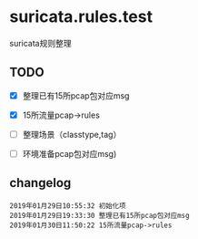 # suricata.rules.test

suricata规则整理

## TODO
- [x] 整理已有15所pcap包对应msg
- [x] 15所流量pcap->rules
- [ ] 整理场景（classtype,tag）
- [ ] 环境准备pcap包对应msg)


## changelog
    2019年01月29日10:55:32 初始化项
    2019年01月29日19:33:30 整理已有15所pcap包对应msg
    2019年01月30日11:50:22 15所流量pcap->rules
